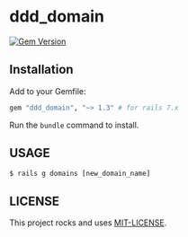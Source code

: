 # ddd_domain

[![Gem Version](https://badge.fury.io/rb/ddd_domain.svg)](https://badge.fury.io/rb/ddd_domain)

## Installation

Add to your Gemfile:

```ruby
gem "ddd_domain", "~> 1.3" # for rails 7.x
```

Run the `bundle` command to install.

## USAGE

```shell
$ rails g domains [new_domain_name]
```

## LICENSE
This project rocks and uses [MIT-LICENSE](/MIT-LICENSE).
